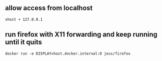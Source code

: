 ## allow access from localhost
```
xhost + 127.0.0.1
```

## run firefox with X11 forwarding and keep running until it quits
```
docker run -e DISPLAY=host.docker.internal:0 jess/firefox
```
